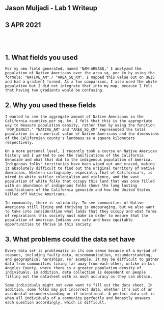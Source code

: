 ## Jason Muljadi - Lab 1 Writeup
## 3 APR 2021
<br>
<br>

   ## 1. What fields you used
    For my new field generated, named 'NAM-AREASQ,' I analyzed the population of Native Americans over the area sq. per km by using the formula: "NATIVE_AM" / "AREA_SQ_KM". I mapped this value out on QGIS and had a gradient formed. As a fun comparison, I also used the white population but I did not integrate that into my map, because I felt that having two gradients would be confusing.

   ## 2. Why you used these fields

    I wanted to see the aggregate amount of Native Americans in the California counties per sq. km. I felt that this is the appropriate way to measure population density, rather than by using the function 'POP_DENSIT.' "NATIVE_AM" and "AREA_SQ_KM" represented the total population in a numerical value of Native Americans and the dimensions of the Californian county's landmass as a square kilometers respectively. 
    
    On a more personal level, I recently took a course on Native American history and I wanted to see the ramifications of the California Genocide and what that did to the indigenous population of America. Indigenous folks' territories have been wiped out and erased, making it absolutely difficult to find out the original territory of Native Americans. Western cartography, especially that of California's, is mired in white settler colonialism and violence, and the vast population of white folks that occupy this land that was once filled with an abundance of indigenous folks shows the long lasting ramifications of the California genocide and how the United States killed off Native Americans. 

    In community, there is solidarity. To see communities of Native Americans still living and thriving is encouraging, but we also want to take into consideration what lands that they occupy and what forms of reparations this society must make in order to ensure that the population of American Indians are safe and have equitable opportunities to thrive in this society.

   ## 3. What problems could the data set have
    Every data set is problematic in its own sense because of a myriad of reasons, including faulty data, miscommunication, misunderstanding, and geographical hardships. For example, it may be difficult to gather data from communities living far away from each other, unlike in Los Angeles County, where there is a greater population density of individuals. In addition, data collection is dependent on people filling out the datasheet with as much accuracy as they can obtain. 
    
    Some individuals might not even want to fill out the data sheet. In addition, some folks may put incorrect data, whether it's out of an accidental misunderstanding or if intentional. A perfect data set is when all individuals of a community perfectly and honestly answers each question accordingly, which is difficult.